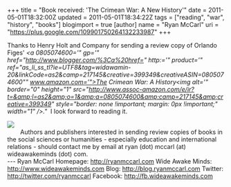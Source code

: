 +++
title = "Book received: 'The Crimean War: A New History'"
date = 2011-05-01T18:32:00Z
updated = 2011-05-01T18:34:22Z
tags = ["reading", "war", "history", "books"]
blogimport = true
[author]
	name = "Ryan McCarl"
	uri = "https://plus.google.com/109901750264132233987"
+++

Thanks to Henry Holt and Company for sending a review copy of Orlando Figes' <i><a 0805074600='" gp='" href="http://www.blogger.com/%3Ca%20href=" http:='" product='" ref="as_li_ss_tl?ie=UTF8&amp;tag=widawamin-20&amp;linkCode=as2&amp;camp=217145&amp;creative=399349&amp;creativeASIN=0805074600&quot;" www.amazon.com='">The Crimean War: A History</a><img alt='" border="0" height="1" src="http://www.assoc-amazon.com/e/ir?t=&amp;l=as2&amp;o=1&amp;a=0805074600&amp;camp=217145&amp;creative=399349" style="border: none !important; margin: 0px !important;" width="1" />." &nbsp;</i>I look forward to reading it.<br /><div class="separator" style="clear: both; text-align: center;"><a href="http://4.bp.blogspot.com/-cMqZxnHpb_c/Tb3fZg2jBZI/AAAAAAAABC8/RmhpIxZd5Cs/s1600/crimeanwar.jpg" imageanchor="1" style="clear: left; float: left; margin-bottom: 1em; margin-right: 1em;"><img border="0" src="http://4.bp.blogspot.com/-cMqZxnHpb_c/Tb3fZg2jBZI/AAAAAAAABC8/RmhpIxZd5Cs/s1600/crimeanwar.jpg" /></a></div><br />Authors and publishers interested in sending review copies of books in the social sciences or humanities - especially education and international relations - should contact me by email at ryan (dot) mccarl (at) wideawakeminds (dot) com.<div class="blogger-post-footer">---
Ryan McCarl
Homepage: http://ryanmccarl.com
Wide Awake Minds: http://www.wideawakeminds.com
Blog: http://blog.ryanmccarl.com
Twitter: http://twitter.com/ryanmccarl
Facebook: http://fb.wideawakeminds.com</div>
